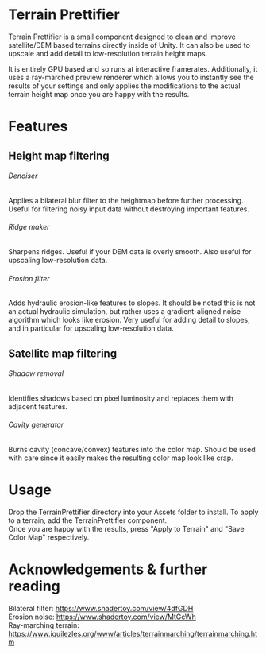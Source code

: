 # Terrain Prettifier
Terrain Prettifier is a small component designed to clean and improve satellite/DEM based terrains directly inside of Unity. It can also be used to upscale and add detail to low-resolution terrain height maps.

It is entirely GPU based and so runs at interactive framerates. Additionally, it uses a ray-marched preview renderer which allows you to instantly see the results of your settings and only applies the modifications to the actual terrain height map once you are happy with the results.

# Features
## Height map filtering
###### Denoiser
Applies a bilateral blur filter to the heightmap before further processing. Useful for filtering noisy input data without destroying important features.

###### Ridge maker
Sharpens ridges. Useful if your DEM data is overly smooth. Also useful for upscaling low-resolution data.

###### Erosion filter
Adds hydraulic erosion-like features to slopes. It should be noted this is not an actual hydraulic simulation, but rather uses a gradient-aligned noise algorithm which looks like erosion. Very useful for adding detail to slopes, and in particular for upscaling low-resolution data.

## Satellite map filtering
###### Shadow removal
Identifies shadows based on pixel luminosity and replaces them with adjacent features.

###### Cavity generator
Burns cavity (concave/convex) features into the color map. Should be used with care since it easily makes the resulting color map look like crap.

# Usage
Drop the TerrainPrettifier directory into your Assets folder to install. To apply to a terrain, add the TerrainPrettifier component.  
Once you are happy with the results, press "Apply to Terrain" and "Save Color Map" respectively.

# Acknowledgements & further reading
Bilateral filter: https://www.shadertoy.com/view/4dfGDH  
Erosion noise: https://www.shadertoy.com/view/MtGcWh  
Ray-marching terrain: https://www.iquilezles.org/www/articles/terrainmarching/terrainmarching.htm
